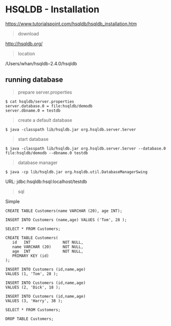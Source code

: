 # HSQLDB - Installation

https://www.tutorialspoint.com/hsqldb/hsqldb_installation.htm

> download

http://hsqldb.org/

> location

/Users/whan/hsqldb-2.4.0/hsqldb

## running database

> prepare server.properties

```
$ cat hsqldb/server.properties 
server.database.0 = file:hsqldb/demodb
server.dbname.0 = testdb
```

> create a default database

```
$ java -classpath lib/hsqldb.jar org.hsqldb.server.Server
```

> start database

```
$ java -classpath lib/hsqldb.jar org.hsqldb.server.Server --database.0 file:hsqldb/demodb --dbname.0 testdb
```

> database manager

```
$ java -cp lib/hsqldb.jar org.hsqldb.util.DatabaseManagerSwing
```

URL: jdbc:hsqldb:hsql:localhost/testdb

> sql

Simple

```
CREATE TABLE Customers(name VARCHAR (20), age INT);

INSERT INTO Customers (name,age) VALUES ('Tom', 28 );

SELECT * FROM Customers;
```

```
CREATE TABLE Customers(
   id   INT              NOT NULL,
   name VARCHAR (20)     NOT NULL,
   age  INT              NOT NULL,
   PRIMARY KEY (id)
);

INSERT INTO Customers (id,name,age)
VALUES (1, 'Tom', 28 );

INSERT INTO Customers (id,name,age)
VALUES (2, 'Dick', 18 );

INSERT INTO Customers (id,name,age)
VALUES (3, 'Harry', 38 );

SELECT * FROM Customers;

DROP TABLE Customers;
```
